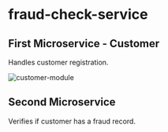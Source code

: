 # fraud-check-service

## First Microservice - Customer

Handles customer registration.

![customer-module](https://user-images.githubusercontent.com/5893219/173223771-c24ca9c2-fc85-46d0-bbd8-b27fc9be72a2.png)

## Second Microservice

Verifies if customer has a fraud record.
